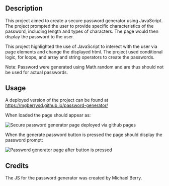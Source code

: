 # <code-quiz>

## Description

This project aimed to create a secure password generator using JavaScript. The project prompted the user to provide specific characteristics of the password, including length and types of characters. The page would then display the password to the user. 


This project highlighted the use of JavaScript to interect with the user via page elements and change the displayed html. The project used conditional logic, for loops, and array and string operators to create the passwords.

Note: Password were generated using Math.random and are thus should not be used for actual passwords.

## Usage

A deployed version of the project can be found at https://mgberrysd.github.io/password-generator/

When loaded the page should appear as:

![Secure password generator page deployed via github pages](assets/images/pwg-screenshot-1.png)

When the generate password button is pressed the page should display the password prompt:

![Password generator page after button is pressed](assets/images/pwg-screenshot-2.png)

## Credits

The JS for the password generator was created by Michael Berry.